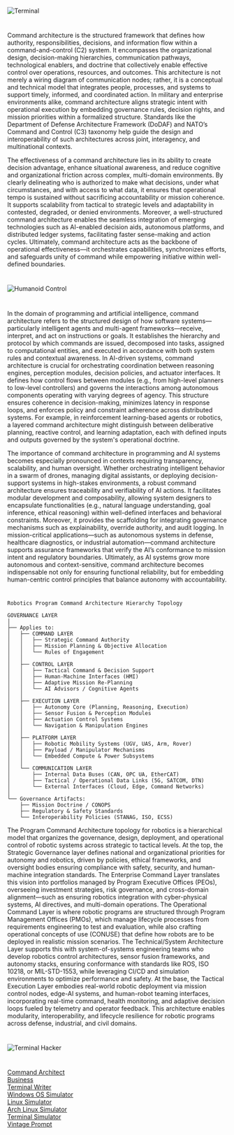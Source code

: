![Terminal](https://github.com/user-attachments/assets/c0a3e379-2473-4d0c-b5b1-478947c458c7)

#

Command architecture is the structured framework that defines how authority, responsibilities, decisions, and information flow within a command-and-control (C2) system. It encompasses the organizational design, decision-making hierarchies, communication pathways, technological enablers, and doctrine that collectively enable effective control over operations, resources, and outcomes. This architecture is not merely a wiring diagram of communication nodes; rather, it is a conceptual and technical model that integrates people, processes, and systems to support timely, informed, and coordinated action. In military and enterprise environments alike, command architecture aligns strategic intent with operational execution by embedding governance rules, decision rights, and mission priorities within a formalized structure. Standards like the Department of Defense Architecture Framework (DoDAF) and NATO’s Command and Control (C3) taxonomy help guide the design and interoperability of such architectures across joint, interagency, and multinational contexts.

The effectiveness of a command architecture lies in its ability to create decision advantage, enhance situational awareness, and reduce cognitive and organizational friction across complex, multi-domain environments. By clearly delineating who is authorized to make what decisions, under what circumstances, and with access to what data, it ensures that operational tempo is sustained without sacrificing accountability or mission coherence. It supports scalability from tactical to strategic levels and adaptability in contested, degraded, or denied environments. Moreover, a well-structured command architecture enables the seamless integration of emerging technologies such as AI-enabled decision aids, autonomous platforms, and distributed ledger systems, facilitating faster sense-making and action cycles. Ultimately, command architecture acts as the backbone of operational effectiveness—it orchestrates capabilities, synchronizes efforts, and safeguards unity of command while empowering initiative within well-defined boundaries.

#
![Humanoid Control](https://github.com/user-attachments/assets/fb33331a-9361-49af-8a3a-8050845d7d61)
#

In the domain of programming and artificial intelligence, command architecture refers to the structured design of how software systems—particularly intelligent agents and multi-agent frameworks—receive, interpret, and act on instructions or goals. It establishes the hierarchy and protocol by which commands are issued, decomposed into tasks, assigned to computational entities, and executed in accordance with both system rules and contextual awareness. In AI-driven systems, command architecture is crucial for orchestrating coordination between reasoning engines, perception modules, decision policies, and actuator interfaces. It defines how control flows between modules (e.g., from high-level planners to low-level controllers) and governs the interactions among autonomous components operating with varying degrees of agency. This structure ensures coherence in decision-making, minimizes latency in response loops, and enforces policy and constraint adherence across distributed systems. For example, in reinforcement learning-based agents or robotics, a layered command architecture might distinguish between deliberative planning, reactive control, and learning adaptation, each with defined inputs and outputs governed by the system's operational doctrine.

The importance of command architecture in programming and AI systems becomes especially pronounced in contexts requiring transparency, scalability, and human oversight. Whether orchestrating intelligent behavior in a swarm of drones, managing digital assistants, or deploying decision-support systems in high-stakes environments, a robust command architecture ensures traceability and verifiability of AI actions. It facilitates modular development and composability, allowing system designers to encapsulate functionalities (e.g., natural language understanding, goal inference, ethical reasoning) within well-defined interfaces and behavioral constraints. Moreover, it provides the scaffolding for integrating governance mechanisms such as explainability, override authority, and audit logging. In mission-critical applications—such as autonomous systems in defense, healthcare diagnostics, or industrial automation—command architecture supports assurance frameworks that verify the AI’s conformance to mission intent and regulatory boundaries. Ultimately, as AI systems grow more autonomous and context-sensitive, command architecture becomes indispensable not only for ensuring functional reliability, but for embedding human-centric control principles that balance autonomy with accountability.

#

```
Robotics Program Command Architecture Hierarchy Topology

GOVERNANCE LAYER
│
├── Applies to:
│   ├── COMMAND LAYER
│   │   ├── Strategic Command Authority
│   │   ├── Mission Planning & Objective Allocation
│   │   └── Rules of Engagement
│   │
│   ├── CONTROL LAYER
│   │   ├── Tactical Command & Decision Support
│   │   ├── Human-Machine Interfaces (HMI)
│   │   ├── Adaptive Mission Re-Planning
│   │   └── AI Advisors / Cognitive Agents
│   │
│   ├── EXECUTION LAYER
│   │   ├── Autonomy Core (Planning, Reasoning, Execution)
│   │   ├── Sensor Fusion & Perception Modules
│   │   ├── Actuation Control Systems
│   │   └── Navigation & Manipulation Engines
│   │
│   ├── PLATFORM LAYER
│   │   ├── Robotic Mobility Systems (UGV, UAS, Arm, Rover)
│   │   ├── Payload / Manipulator Mechanisms
│   │   └── Embedded Compute & Power Subsystems
│   │
│   └── COMMUNICATION LAYER
│       ├── Internal Data Buses (CAN, OPC UA, EtherCAT)
│       ├── Tactical / Operational Data Links (5G, SATCOM, DTN)
│       └── External Interfaces (Cloud, Edge, Command Networks)
│
└── Governance Artifacts:
    ├── Mission Doctrine / CONOPS
    ├── Regulatory & Safety Standards
    └── Interoperability Policies (STANAG, ISO, ECSS)
```

The Program Command Architecture topology for robotics is a hierarchical model that organizes the governance, design, deployment, and operational control of robotic systems across strategic to tactical levels. At the top, the Strategic Governance layer defines national and organizational priorities for autonomy and robotics, driven by policies, ethical frameworks, and oversight bodies ensuring compliance with safety, security, and human-machine integration standards. The Enterprise Command Layer translates this vision into portfolios managed by Program Executive Offices (PEOs), overseeing investment strategies, risk governance, and cross-domain alignment—such as ensuring robotics integration with cyber-physical systems, AI directives, and multi-domain operations. The Operational Command Layer is where robotic programs are structured through Program Management Offices (PMOs), which manage lifecycle processes from requirements engineering to test and evaluation, while also crafting operational concepts of use (CONUSE) that define how robots are to be deployed in realistic mission scenarios. The Technical/System Architecture Layer supports this with system-of-systems engineering teams who develop robotics control architectures, sensor fusion frameworks, and autonomy stacks, ensuring conformance with standards like ROS, ISO 10218, or MIL-STD-1553, while leveraging CI/CD and simulation environments to optimize performance and safety. At the base, the Tactical Execution Layer embodies real-world robotic deployment via mission control nodes, edge-AI systems, and human-robot teaming interfaces, incorporating real-time command, health monitoring, and adaptive decision loops fueled by telemetry and operator feedback. This architecture enables modularity, interoperability, and lifecycle resilience for robotic programs across defense, industrial, and civil domains.

#

![Terminal Hacker](https://github.com/user-attachments/assets/91d024cf-8770-48b7-a5ac-b67953296a99)

#

[Command Architect](https://chatgpt.com/g/g-681db21c5a788191b8a0c83d7d52c48f-command-architect)
<br>
[Business](https://github.com/sourceduty/Business)
<br>
[Terminal Writer](https://chatgpt.com/g/g-68297b1a76c4819192903086d3ef41c7-terminal-writer)
<br>
[Windows OS Simulator](https://chatgpt.com/g/g-673e3dcc90308191b183a0a0f2f97635-windows-os-simulator)
<br>
[Linux Simulator](https://chatgpt.com/g/g-i4BbAiInr-linux-simulator)
<br>
[Arch Linux Simulator](https://chatgpt.com/g/g-SYkRXlw3j-arch-linux-simulator)
<br>
[Terminal Simulator](https://chatgpt.com/g/g-9MywumX92-terminal-simulator)
<br>
[Vintage Prompt](https://chatgpt.com/g/g-mg39xadeq-vintage-prompt)
